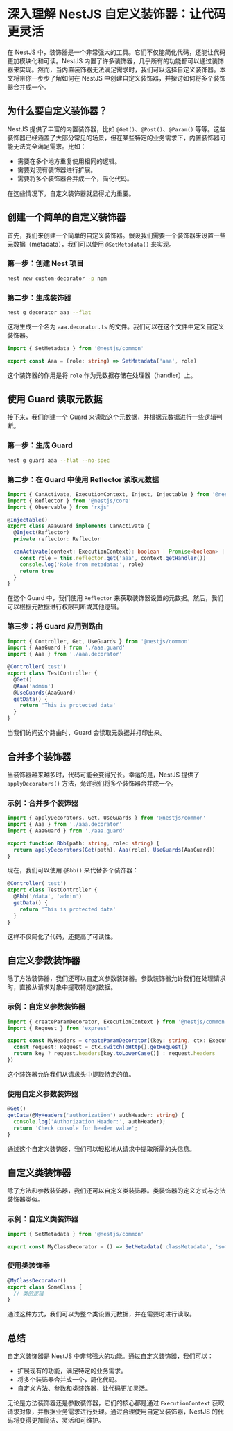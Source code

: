 # 深入理解 NestJS 自定义装饰器：让代码更灵活

在 NestJS 中，装饰器是一个非常强大的工具。它们不仅能简化代码，还能让代码更加模块化和可读。NestJS 内置了许多装饰器，几乎所有的功能都可以通过装饰器来实现。然而，当内置装饰器无法满足需求时，我们可以选择自定义装饰器。本文将带你一步步了解如何在 NestJS 中创建自定义装饰器，并探讨如何将多个装饰器合并成一个。

## 为什么要自定义装饰器？

NestJS 提供了丰富的内置装饰器，比如 `@Get()`、`@Post()`、`@Param()` 等等。这些装饰器已经涵盖了大部分常见的场景，但在某些特定的业务需求下，内置装饰器可能无法完全满足需求。比如：

- 需要在多个地方重复使用相同的逻辑。
- 需要对现有装饰器进行扩展。
- 需要将多个装饰器合并成一个，简化代码。

在这些情况下，自定义装饰器就显得尤为重要。

## 创建一个简单的自定义装饰器

首先，我们来创建一个简单的自定义装饰器。假设我们需要一个装饰器来设置一些元数据（metadata），我们可以使用 `@SetMetadata()` 来实现。

### 第一步：创建 Nest 项目

```bash
nest new custom-decorator -p npm
```

### 第二步：生成装饰器

```bash
nest g decorator aaa --flat
```

这将生成一个名为 `aaa.decorator.ts` 的文件。我们可以在这个文件中定义自定义装饰器。

```typescript
import { SetMetadata } from '@nestjs/common'

export const Aaa = (role: string) => SetMetadata('aaa', role)
```

这个装饰器的作用是将 `role` 作为元数据存储在处理器（handler）上。

## 使用 Guard 读取元数据

接下来，我们创建一个 Guard 来读取这个元数据，并根据元数据进行一些逻辑判断。

### 第一步：生成 Guard

```bash
nest g guard aaa --flat --no-spec
```

### 第二步：在 Guard 中使用 Reflector 读取元数据

```typescript
import { CanActivate, ExecutionContext, Inject, Injectable } from '@nestjs/common'
import { Reflector } from '@nestjs/core'
import { Observable } from 'rxjs'

@Injectable()
export class AaaGuard implements CanActivate {
  @Inject(Reflector)
  private reflector: Reflector

  canActivate(context: ExecutionContext): boolean | Promise<boolean> | Observable<boolean> {
    const role = this.reflector.get('aaa', context.getHandler())
    console.log('Role from metadata:', role)
    return true
  }
}
```

在这个 Guard 中，我们使用 `Reflector` 来获取装饰器设置的元数据。然后，我们可以根据元数据进行权限判断或其他逻辑。

### 第三步：将 Guard 应用到路由

```typescript
import { Controller, Get, UseGuards } from '@nestjs/common'
import { AaaGuard } from './aaa.guard'
import { Aaa } from './aaa.decorator'

@Controller('test')
export class TestController {
  @Get()
  @Aaa('admin')
  @UseGuards(AaaGuard)
  getData() {
    return 'This is protected data'
  }
}
```

当我们访问这个路由时，Guard 会读取元数据并打印出来。

## 合并多个装饰器

当装饰器越来越多时，代码可能会变得冗长。幸运的是，NestJS 提供了 `applyDecorators()` 方法，允许我们将多个装饰器合并成一个。

### 示例：合并多个装饰器

```typescript
import { applyDecorators, Get, UseGuards } from '@nestjs/common'
import { Aaa } from './aaa.decorator'
import { AaaGuard } from './aaa.guard'

export function Bbb(path: string, role: string) {
  return applyDecorators(Get(path), Aaa(role), UseGuards(AaaGuard))
}
```

现在，我们可以使用 `@Bbb()` 来代替多个装饰器：

```typescript
@Controller('test')
export class TestController {
  @Bbb('/data', 'admin')
  getData() {
    return 'This is protected data'
  }
}
```

这样不仅简化了代码，还提高了可读性。

## 自定义参数装饰器

除了方法装饰器，我们还可以自定义参数装饰器。参数装饰器允许我们在处理请求时，直接从请求对象中提取特定的数据。

### 示例：自定义参数装饰器

```typescript
import { createParamDecorator, ExecutionContext } from '@nestjs/common'
import { Request } from 'express'

export const MyHeaders = createParamDecorator((key: string, ctx: ExecutionContext) => {
  const request: Request = ctx.switchToHttp().getRequest()
  return key ? request.headers[key.toLowerCase()] : request.headers
})
```

这个装饰器允许我们从请求头中提取特定的值。

### 使用自定义参数装饰器

```typescript
@Get()
getData(@MyHeaders('authorization') authHeader: string) {
  console.log('Authorization Header:', authHeader);
  return 'Check console for header value';
}
```

通过这个自定义装饰器，我们可以轻松地从请求中提取所需的头信息。

## 自定义类装饰器

除了方法和参数装饰器，我们还可以自定义类装饰器。类装饰器的定义方式与方法装饰器类似。

### 示例：自定义类装饰器

```typescript
import { SetMetadata } from '@nestjs/common'

export const MyClassDecorator = () => SetMetadata('classMetadata', 'someValue')
```

### 使用类装饰器

```typescript
@MyClassDecorator()
export class SomeClass {
  // 类的逻辑
}
```

通过这种方式，我们可以为整个类设置元数据，并在需要时进行读取。

## 总结

自定义装饰器是 NestJS 中非常强大的功能。通过自定义装饰器，我们可以：

- 扩展现有的功能，满足特定的业务需求。
- 将多个装饰器合并成一个，简化代码。
- 自定义方法、参数和类装饰器，让代码更加灵活。

无论是方法装饰器还是参数装饰器，它们的核心都是通过 `ExecutionContext` 获取请求对象，并根据业务需求进行处理。通过合理使用自定义装饰器，NestJS 的代码将变得更加简洁、灵活和可维护。
